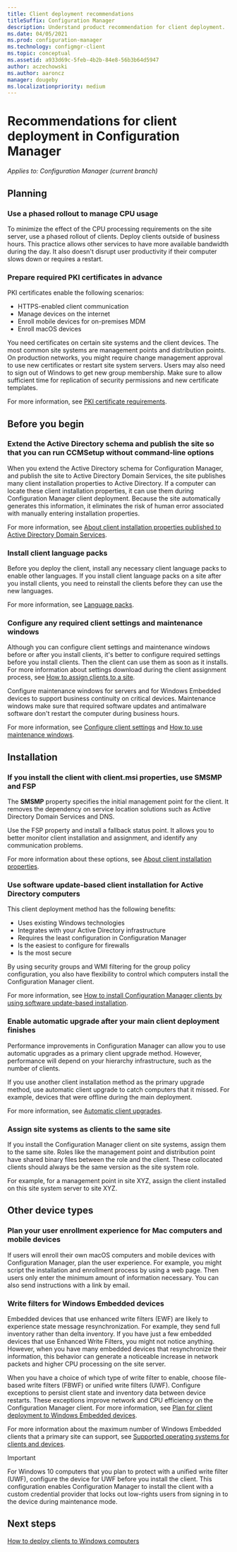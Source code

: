 ```yaml
---
title: Client deployment recommendations
titleSuffix: Configuration Manager
description: Understand product recommendation for client deployment.
ms.date: 04/05/2021
ms.prod: configuration-manager
ms.technology: configmgr-client
ms.topic: conceptual
ms.assetid: a933d69c-5feb-4b2b-84e8-56b3b64d5947
author: aczechowski
ms.author: aaroncz
manager: dougeby
ms.localizationpriority: medium
---
```


# Recommendations for client deployment in Configuration Manager

*Applies to: Configuration Manager (current branch)*

## Planning

### Use a phased rollout to manage CPU usage

To minimize the effect of the CPU processing requirements on the site server, use a phased rollout of clients. Deploy clients outside of business hours. This practice allows other services to have more available bandwidth during the day. It also doesn't disrupt user productivity if their computer slows down or requires a restart.

### Prepare required PKI certificates in advance

PKI certificates enable the following scenarios:

- HTTPS-enabled client communication
- Manage devices on the internet
- Enroll mobile devices for on-premises MDM
- Enroll macOS devices

You need certificates on certain site systems and the client devices. The most common site systems are management points and distribution points. On production networks, you might require change management approval to use new certificates or restart site system servers. Users may also need to sign out of Windows to get new group membership. Make sure to allow sufficient time for replication of security permissions and new certificate templates.

For more information, see [PKI certificate requirements](../../../plan-design/network/pki-certificate-requirements.md).

## Before you begin

### Extend the Active Directory schema and publish the site so that you can run CCMSetup without command-line options

When you extend the Active Directory schema for Configuration Manager, and publish the site to Active Directory Domain Services, the site publishes many client installation properties to Active Directory. If a computer can locate these client installation properties, it can use them during Configuration Manager client deployment. Because the site automatically generates this information, it eliminates the risk of human error associated with manually entering installation properties.

For more information, see [About client installation properties published to Active Directory Domain Services](../about-client-installation-properties-published-to-active-directory-domain-services.md).

### Install client language packs

Before you deploy the client, install any necessary client language packs to enable other languages. If you install client language packs on a site after you install clients, you need to reinstall the clients before they can use the new languages.

For more information, see [Language packs](../../../servers/deploy/install/language-packs.md).

### Configure any required client settings and maintenance windows

Although you can configure client settings and maintenance windows before or after you install clients, it's better to configure required settings before you install clients. Then the client can use them as soon as it installs. For more information about settings download during the client assignment process, see [How to assign clients to a site](../assign-clients-to-a-site.md#download-client-settings).

Configure maintenance windows for servers and for Windows Embedded devices to support business continuity on critical devices. Maintenance windows make sure that required software updates and antimalware software don't restart the computer during business hours.

For more information, see [Configure client settings](../configure-client-settings.md) and [How to use maintenance windows](../../manage/collections/use-maintenance-windows.md).

## Installation

### If you install the client with client.msi properties, use SMSMP and FSP

The **SMSMP** property specifies the initial management point for the client. It removes the dependency on service location solutions such as Active Directory Domain Services and DNS.

Use the FSP property and install a fallback status point. It allows you to better monitor client installation and assignment, and identify any communication problems.

For more information about these options, see [About client installation properties](../about-client-installation-properties.md).

### Use software update-based client installation for Active Directory computers

This client deployment method has the following benefits:

- Uses existing Windows technologies
- Integrates with your Active Directory infrastructure
- Requires the least configuration in Configuration Manager
- Is the easiest to configure for firewalls
- Is the most secure

By using security groups and WMI filtering for the group policy configuration, you also have flexibility to control which computers install the Configuration Manager client.

For more information, see [How to install Configuration Manager clients by using software update-based installation](../deploy-clients-to-windows-computers.md#BKMK_ClientSUP).  

### Enable automatic upgrade after your main client deployment finishes

Performance improvements in Configuration Manager can allow you to use automatic upgrades as a primary client upgrade method. However, performance will depend on your hierarchy infrastructure, such as the number of clients.  

If you use another client installation method as the primary upgrade method, use automatic client upgrade to catch computers that it missed. For example, devices that were offline during the main deployment.

For more information, see [Automatic client upgrades](../../manage/upgrade/upgrade-clients-for-windows-computers.md).

### Assign site systems as clients to the same site

<!-- 9606023 -->
If you install the Configuration Manager client on site systems, assign them to the same site. Roles like the management point and distribution point have shared binary files between the role and the client. These collocated clients should always be the same version as the site system role.

For example, for a management point in site XYZ, assign the client installed on this site system server to site XYZ.

## Other device types

### Plan your user enrollment experience for Mac computers and mobile devices

If users will enroll their own macOS computers and mobile devices with Configuration Manager, plan the user experience. For example, you might script the installation and enrollment process by using a web page. Then users only enter the minimum amount of information necessary. You can also send instructions with a link by email.

### Write filters for Windows Embedded devices

Embedded devices that use enhanced write filters (EWF) are likely to experience state message resynchronization. For example, they send full inventory rather than delta inventory. If you have just a few embedded devices that use Enhanced Write Filters, you might not notice anything. However, when you have many embedded devices that resynchronize their information, this behavior can generate a noticeable increase in network packets and higher CPU processing on the site server.

When you have a choice of which type of write filter to enable, choose file-based write filters (FBWF) or unified write filters (UWF). Configure exceptions to persist client state and inventory data between device restarts. These exceptions improve network and CPU efficiency on the Configuration Manager client. For more information, see [Plan for client deployment to Windows Embedded devices](planning-for-client-deployment-to-windows-embedded-devices.md).

For more information about the maximum number of Windows Embedded clients that a primary site can support, see [Supported operating systems for clients and devices](../../../plan-design/configs/supported-operating-systems-for-clients-and-devices.md).

> [!IMPORTANT]
> For Windows 10 computers that you plan to protect with a unified write filter (UWF), configure the device for UWF before you install the client. This configuration enables Configuration Manager to install the client with a custom credential provider that locks out low-rights users from signing in to the device during maintenance mode.

## Next steps

[How to deploy clients to Windows computers](../deploy-clients-to-windows-computers.md)
